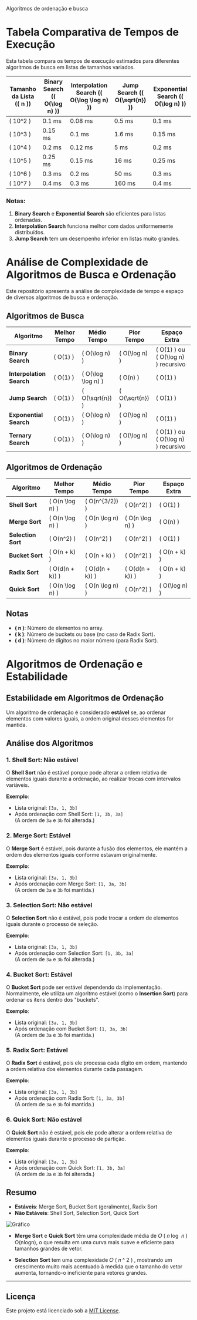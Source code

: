 Algoritmos de ordenação e busca

# Tabela Comparativa de Tempos de Execução

Esta tabela compara os tempos de execução estimados para diferentes algoritmos de busca em listas de tamanhos variados.

| Tamanho da Lista (\( n \)) | Binary Search (\( O(\log n) \)) | Interpolation Search (\( O(\log \log n) \)) | Jump Search (\( O(\sqrt{n}) \)) | Exponential Search (\( O(\log n) \)) |
|----------------------------|----------------------------------|---------------------------------------------|----------------------------------|---------------------------------------|
| \( 10^2 \)                | 0.1 ms                          | 0.08 ms                                    | 0.5 ms                          | 0.1 ms                               |
| \( 10^3 \)                | 0.15 ms                         | 0.1 ms                                     | 1.6 ms                          | 0.15 ms                              |
| \( 10^4 \)                | 0.2 ms                          | 0.12 ms                                    | 5 ms                            | 0.2 ms                               |
| \( 10^5 \)                | 0.25 ms                         | 0.15 ms                                    | 16 ms                           | 0.25 ms                              |
| \( 10^6 \)                | 0.3 ms                          | 0.2 ms                                     | 50 ms                           | 0.3 ms                               |
| \( 10^7 \)                | 0.4 ms                          | 0.3 ms                                     | 160 ms                          | 0.4 ms                               |

### Notas:
1. **Binary Search** e **Exponential Search** são eficientes para listas ordenadas.
2. **Interpolation Search** funciona melhor com dados uniformemente distribuídos.
3. **Jump Search** tem um desempenho inferior em listas muito grandes.




# Análise de Complexidade de Algoritmos de Busca e Ordenação

Este repositório apresenta a análise de complexidade de tempo e espaço de diversos algoritmos de busca e ordenação.

## Algoritmos de Busca

| Algoritmo              | Melhor Tempo    | Médio Tempo       | Pior Tempo       | Espaço Extra                     |
|------------------------|-----------------|-------------------|------------------|-----------------------------------|
| **Binary Search**      | \( O(1) \)      | \( O(\log n) \)   | \( O(\log n) \)  | \( O(1) \) ou \( O(\log n) \) recursivo |
| **Interpolation Search** | \( O(1) \)    | \( O(\log \log n) \) | \( O(n) \)      | \( O(1) \)                       |
| **Jump Search**        | \( O(1) \)      | \( O(\sqrt{n}) \) | \( O(\sqrt{n}) \)| \( O(1) \)                       |
| **Exponential Search** | \( O(1) \)      | \( O(\log n) \)   | \( O(\log n) \)  | \( O(1) \)                       |
| **Ternary Search**     | \( O(1) \)      | \( O(\log n) \)   | \( O(\log n) \)  | \( O(1) \) ou \( O(\log n) \) recursivo |

## Algoritmos de Ordenação

| Algoritmo              | Melhor Tempo       | Médio Tempo       | Pior Tempo       | Espaço Extra |
|------------------------|--------------------|-------------------|------------------|--------------|
| **Shell Sort**         | \( O(n \log n) \)  | \( O(n^{3/2}) \)  | \( O(n^2) \)     | \( O(1) \)   |
| **Merge Sort**         | \( O(n \log n) \)  | \( O(n \log n) \) | \( O(n \log n) \)| \( O(n) \)   |
| **Selection Sort**     | \( O(n^2) \)       | \( O(n^2) \)      | \( O(n^2) \)     | \( O(1) \)   |
| **Bucket Sort**        | \( O(n + k) \)     | \( O(n + k) \)    | \( O(n^2) \)     | \( O(n + k) \) |
| **Radix Sort**         | \( O(d(n + k)) \)  | \( O(d(n + k)) \) | \( O(d(n + k)) \)| \( O(n + k) \) |
| **Quick Sort**         | \( O(n \log n) \)  | \( O(n \log n) \) | \( O(n^2) \)     | \( O(\log n) \) |

## Notas
- **\( n \)**: Número de elementos no array.
- **\( k \)**: Número de buckets ou base (no caso de Radix Sort).
- **\( d \)**: Número de dígitos no maior número (para Radix Sort).


  

# Algoritmos de Ordenação e Estabilidade

## Estabilidade em Algoritmos de Ordenação

Um algoritmo de ordenação é considerado **estável** se, ao ordenar elementos com valores iguais, a ordem original desses elementos for mantida.

## Análise dos Algoritmos

### 1. **Shell Sort**: Não estável
O **Shell Sort** não é estável porque pode alterar a ordem relativa de elementos iguais durante a ordenação, ao realizar trocas com intervalos variáveis.

**Exemplo**:
- Lista original: `[3a, 1, 3b]`
- Após ordenação com Shell Sort: `[1, 3b, 3a]`  
  (A ordem de `3a` e `3b` foi alterada.)

### 2. **Merge Sort**: Estável
O **Merge Sort** é estável, pois durante a fusão dos elementos, ele mantém a ordem dos elementos iguais conforme estavam originalmente.

**Exemplo**:
- Lista original: `[3a, 1, 3b]`
- Após ordenação com Merge Sort: `[1, 3a, 3b]`  
  (A ordem de `3a` e `3b` foi mantida.)

### 3. **Selection Sort**: Não estável
O **Selection Sort** não é estável, pois pode trocar a ordem de elementos iguais durante o processo de seleção.

**Exemplo**:
- Lista original: `[3a, 1, 3b]`
- Após ordenação com Selection Sort: `[1, 3b, 3a]`  
  (A ordem de `3a` e `3b` foi alterada.)

### 4. **Bucket Sort**: Estável
O **Bucket Sort** pode ser estável dependendo da implementação. Normalmente, ele utiliza um algoritmo estável (como o **Insertion Sort**) para ordenar os itens dentro dos "buckets".

**Exemplo**:
- Lista original: `[3a, 1, 3b]`
- Após ordenação com Bucket Sort: `[1, 3a, 3b]`  
  (A ordem de `3a` e `3b` foi mantida.)

### 5. **Radix Sort**: Estável
O **Radix Sort** é estável, pois ele processa cada dígito em ordem, mantendo a ordem relativa dos elementos durante cada passagem.

**Exemplo**:
- Lista original: `[3a, 1, 3b]`
- Após ordenação com Radix Sort: `[1, 3a, 3b]`  
  (A ordem de `3a` e `3b` foi mantida.)

### 6. **Quick Sort**: Não estável
O **Quick Sort** não é estável, pois ele pode alterar a ordem relativa de elementos iguais durante o processo de partição.

**Exemplo**:
- Lista original: `[3a, 1, 3b]`
- Após ordenação com Quick Sort: `[1, 3b, 3a]`  
  (A ordem de `3a` e `3b` foi alterada.)

## Resumo

- **Estáveis**: Merge Sort, Bucket Sort (geralmente), Radix Sort
- **Não Estáveis**: Shell Sort, Selection Sort, Quick Sort




![Gráfico](https://github.com/user-attachments/assets/c0a9ae79-37d0-427f-a022-449e81721612)

- **Merge Sort** e **Quick Sort** têm uma complexidade média de 
𝑂
(
𝑛
log
⁡
𝑛
)
O(nlogn), o que resulta em uma curva mais suave e eficiente para tamanhos grandes de vetor.

- **Selection Sort** tem uma complexidade 
𝑂
(
𝑛
^
2
)
, mostrando um crescimento muito mais acentuado à medida que o tamanho do vetor aumenta, tornando-o ineficiente para vetores grandes.

---

## Licença
Este projeto está licenciado sob a [MIT License](LICENSE).

